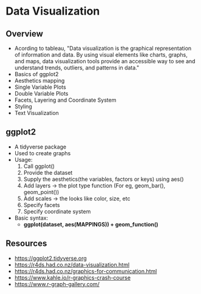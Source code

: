 # Data Visualization
## Overview
- Acording to tableau, "Data visualization is the graphical representation of information and data. By using visual elements like charts, graphs, and maps, data visualization tools provide an accessible way to see and understand trends, outliers, and patterns in data."
- Basics of ggplot2
- Aesthetics mapping
- Single Variable Plots
- Double Variable Plots
- Facets, Layering and Coordinate System
- Styling
- Text Visualization

## ggplot2
- A tidyverse package
- Used to create graphs
- Usage:
  1. Call ggplot()
  2. Provide the dataset
  3. Supply the aesthetics(the variables, factors or keys) using aes()
  4. Add layers -> the plot type function (For eg, geom_bar(), geom_point())
  5. Add scales -> the looks like color, size, etc
  6. Specify facets
  7. Specify coordinate system
- Basic syntax:
  - **ggplot(dataset, aes(MAPPINGS)) + geom_function()**

## Resources
- https://ggplot2.tidyverse.org
- https://r4ds.had.co.nz/data-visualization.html
- https://r4ds.had.co.nz/graphics-for-communication.html
- https://www.kahle.io/r-graphics-crash-course
- https://www.r-graph-gallery.com/